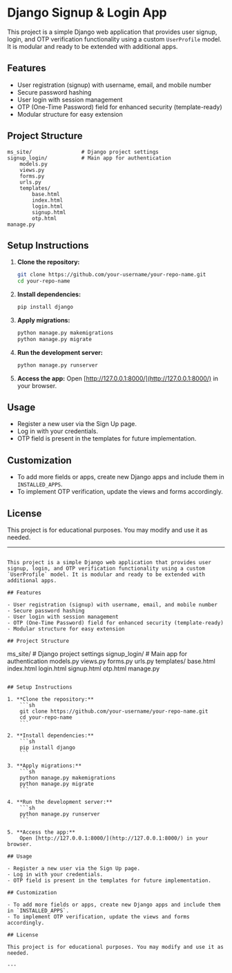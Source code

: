 # Django Signup & Login App

This project is a simple Django web application that provides user signup, login, and OTP verification functionality using a custom `UserProfile` model. It is modular and ready to be extended with additional apps.

## Features

- User registration (signup) with username, email, and mobile number
- Secure password hashing
- User login with session management
- OTP (One-Time Password) field for enhanced security (template-ready)
- Modular structure for easy extension

## Project Structure

```
ms_site/                # Django project settings
signup_login/           # Main app for authentication
    models.py
    views.py
    forms.py
    urls.py
    templates/
        base.html
        index.html
        login.html
        signup.html
        otp.html
manage.py
```

## Setup Instructions

1. **Clone the repository:**
    ```sh
    git clone https://github.com/your-username/your-repo-name.git
    cd your-repo-name
    ```

2. **Install dependencies:**
    ```sh
    pip install django
    ```

3. **Apply migrations:**
    ```sh
    python manage.py makemigrations
    python manage.py migrate
    ```

4. **Run the development server:**
    ```sh
    python manage.py runserver
    ```

5. **Access the app:**
    Open [http://127.0.0.1:8000/](http://127.0.0.1:8000/) in your browser.

## Usage

- Register a new user via the Sign Up page.
- Log in with your credentials.
- OTP field is present in the templates for future implementation.

## Customization

- To add more fields or apps, create new Django apps and include them in `INSTALLED_APPS`.
- To implement OTP verification, update the views and forms accordingly.

## License

This project is for educational purposes. You may modify and use it as needed.

---
```# Django Signup & Login App

This project is a simple Django web application that provides user signup, login, and OTP verification functionality using a custom `UserProfile` model. It is modular and ready to be extended with additional apps.

## Features

- User registration (signup) with username, email, and mobile number
- Secure password hashing
- User login with session management
- OTP (One-Time Password) field for enhanced security (template-ready)
- Modular structure for easy extension

## Project Structure

```
ms_site/                # Django project settings
signup_login/           # Main app for authentication
    models.py
    views.py
    forms.py
    urls.py
    templates/
        base.html
        index.html
        login.html
        signup.html
        otp.html
manage.py
```

## Setup Instructions

1. **Clone the repository:**
    ```sh
    git clone https://github.com/your-username/your-repo-name.git
    cd your-repo-name
    ```

2. **Install dependencies:**
    ```sh
    pip install django
    ```

3. **Apply migrations:**
    ```sh
    python manage.py makemigrations
    python manage.py migrate
    ```

4. **Run the development server:**
    ```sh
    python manage.py runserver
    ```

5. **Access the app:**
    Open [http://127.0.0.1:8000/](http://127.0.0.1:8000/) in your browser.

## Usage

- Register a new user via the Sign Up page.
- Log in with your credentials.
- OTP field is present in the templates for future implementation.

## Customization

- To add more fields or apps, create new Django apps and include them in `INSTALLED_APPS`.
- To implement OTP verification, update the views and forms accordingly.

## License

This project is for educational purposes. You may modify and use it as needed.

---
